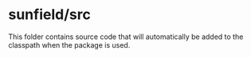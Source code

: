 # sunfield/src

This folder contains source code that will automatically be added to the classpath when
the package is used.

